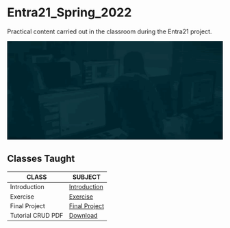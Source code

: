 # Entra21_Spring_2022
Practical content carried out in the classroom during the Entra21 project.

![Gif Entra21](./gif/entra21.gif)

## Classes Taught

| CLASS | SUBJECT |
|------|---------|
|Introduction|[ Introduction ](./entra21/)|
|Exercise|[ Exercise ](https://github.com/seiler-emerson/Entra21_SpringBoot_Exercise_Sql_2022)|
|Final Project|[ Final Project ](https://github.com/Red-Team-Entra21-Java/Entra21_Project_EMR_Spring_2022)|
|Tutorial CRUD PDF|[ Download](./crudTutorial)